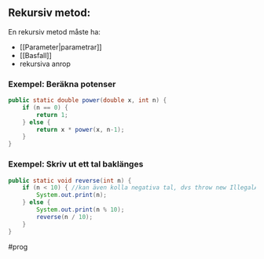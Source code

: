 ## Rekursiv metod:
En rekursiv metod måste ha:
- [[Parameter|parametrar]] 
- [[Basfall]]
- rekursiva anrop

### Exempel: Beräkna potenser
```java
public static double power(double x, int n) {
	if (n == 0) {
		return 1;
	} else {
		return x * power(x, n-1);	
	}
}
```

### Exempel: Skriv ut ett tal baklänges
```java
public static void reverse(int n) {
	if (n < 10) { //kan även kolla negativa tal, dvs throw new IllegalArgumentException("Argument < 0")
		System.out.print(n);
	} else {
		System.out.print(n % 10);
		reverse(n / 10);
	}
}
```

#prog 